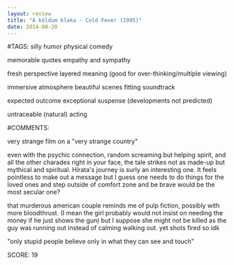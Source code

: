 ```yaml
---
layout: review
title: "Á köldum klaka - Cold Fever (1995)"
date: 2014-08-20
---
```


#TAGS:
silly humor
physical comedy

memorable quotes
empathy and sympathy

fresh perspective
layered meaning (good for over-thinking/multiple viewing)

immersive atmosphere
beautiful scenes
fitting soundtrack

expected outcome
exceptional suspense (developments not predicted)

untraceable (natural) acting

#COMMENTS:

very strange film on a "very strange country"

even with the psychic connection, random screaming but helping spirit, and all the other charades right in your face, the tale strikes not as made-up but mythical and spiritual. Hirata's journey is surly an interesting one. It feels pointless to make out a message but I guess one needs to do things for the loved ones and step outside of comfort zone and be brave would be the most secular one?

that murderous american couple reminds me of pulp fiction, possibly with more bloodthrust. (I mean the girl probably would not insist on needing the money if he just shows the gun) but I suppose she might not be killed as the guy was running out instead of calming walking out. yet shots fired so idk

"only stupid people believe only in what they can see and touch"





SCORE:
19
